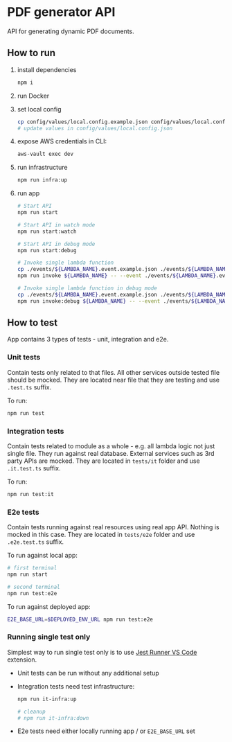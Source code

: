 # PDF generator API

API for generating dynamic PDF documents.

## How to run

1. install dependencies
   ```bash
   npm i
   ```
1. run Docker
1. set local config
   ```bash
   cp config/values/local.config.example.json config/values/local.config.json
   # update values in config/values/local.config.json
   ```
1. expose AWS credentials in CLI:
   ```bash
   aws-vault exec dev
   ```
1. run infrastructure
   ```bash
   npm run infra:up
   ```
1. run app

   ```bash
   # Start API
   npm run start

   # Start API in watch mode
   npm run start:watch

   # Start API in debug mode
   npm run start:debug

   # Invoke single lambda function
   cp ./events/${LAMBDA_NAME}.event.example.json ./events/${LAMBDA_NAME}.event.json
   npm run invoke ${LAMBDA_NAME} -- --event ./events/${LAMBDA_NAME}.event.json

   # Invoke single lambda function in debug mode
   cp ./events/${LAMBDA_NAME}.event.example.json ./events/${LAMBDA_NAME}.event.json
   npm run invoke:debug ${LAMBDA_NAME} -- --event ./events/${LAMBDA_NAME}.event.json
   ```

## How to test

App contains 3 types of tests - unit, integration and e2e.

### Unit tests

Contain tests only related to that files. All other services outside tested file should be mocked.
They are located near file that they are testing and use `.test.ts` suffix.

To run:

```bash
npm run test
```

### Integration tests

Contain tests related to module as a whole - e.g. all lambda logic not just single file.
They run against real database. External services such as 3rd party APIs are mocked.
They are located in `tests/it` folder and use `.it.test.ts` suffix.

To run:

```bash
npm run test:it
```

### E2e tests

Contain tests running against real resources using real app API. Nothing is mocked in this case.
They are located in `tests/e2e` folder and use `.e2e.test.ts` suffix.

To run against local app:

```bash
# first terminal
npm run start

# second terminal
npm run test:e2e
```

To run against deployed app:

```bash
E2E_BASE_URL=$DEPLOYED_ENV_URL npm run test:e2e
```

### Running single test only

Simplest way to run single test only is to use [Jest Runner VS Code](https://marketplace.visualstudio.com/items?itemName=firsttris.vscode-jest-runner) extension.

- Unit tests can be run without any additional setup
- Integration tests need test infrastructure:

  ```bash
  npm run it-infra:up

  # cleanup
  # npm run it-infra:down
  ```

- E2e tests need either locally running app / or `E2E_BASE_URL` set
